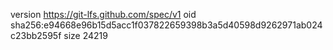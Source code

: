 version https://git-lfs.github.com/spec/v1
oid sha256:e94668e96b15d5acc1f037822659398b3a5d40598d9262971ab024c23bb2595f
size 24219
